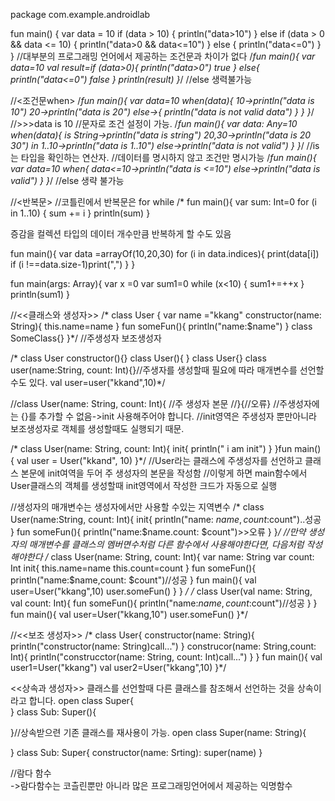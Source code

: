 package com.example.androidlab

fun main() {
    var data = 10
    if (data > 10) {
        println("data>10")
    } else if (data > 0 && data <= 10) {
        println("data>0 && data<=10")
    } else {
        println("data<=0")
    }
}
//대부분의 프로그래밍 언어에서 제공하는 조건문과 차이가 없다
/*fun main(){
    var data=10
    val result=if (data>0){
        println("data>0")
        true
    } else{
        println("data<=0")
        false
    }
    println(result)
}*/
//else 생력불가능

//<조건문when>
/*fun main(){
    var data=10
    when(data){
       10->println("data is 10")
        20->println("data is 20")
        else->{
            println("data is not valid data")
        }
    }
}*/
//>>>data is 10
//문자로 조건 설정이 가능.
/*fun main(){
    var data: Any=10
    when(data){
        is String->println("data is string")
        20,30->println("data is 20 30")
        in 1..10->println("data is 1..10")
        else->println("data is not valid")
    }
}*/
//is 는 타입을 확인하는 연산자.
//데이터를 명시하지 않고 조건만 명시가능
/*fun main(){
    var data=10
    when{
        data<=10->println("data is <=10")
        else->println("data is valid")
    }
}*/
//else 생략 불가능

//<반복문>
//코틀린에서 반복문은 for while
/*
fun main(){
    var sum: Int=0
    for (i in 1..10) {
        sum += i
    }
    println(sum)
}

증감을 컬렉션 타입의 데이터 개수만큼 반복하게 할 수도 있음

fun main(){
    var data =arrayOf<Int>(10,20,30)
    for (i in data.indices){
        print(data[i])
        if (i !==data.size-1)print(",")
    }
}


fun main(args: Array<String>){
    var x =0
    var sum1=0
    while (x<10) {
        sum1+=++x
    }
    println(sum1)
}


//<<클래스와 생성자>>
/*
class User {
    var name ="kkang"
    constructor(name: String){
        this.name=name
    }
    fun someFun(){
        println("name:$name")
    }
    class SomeClass{}
}*/
//주생성자 보조생성자

/*
class User constructor(){}
class User(){
}
class User{}
class user(name:String, count: Int){}//주생자를 생성할때 필요에 따라 매개변수를 선언할수도 있다.
val user=user("kkand",10)*/

//class User(name: String, count: Int){
    //주 생성자 본문
//}{//오류}
//주생성자에는 {}를 추가할 수 없음->init 사용해주어야 합니다.
//init영역은 주생성자 뿐만아니라 보조생성자로 객체를 생성할때도 실행되기 때문.

/*
class User(name: String, count: Int){
    init{
        println(" i am init")
    }
}fun main() {
        val user = User("kkand", 10)
    }*/
//User라는 클래스에 주생성자를 선언하고 클래스 본문에 init여역을 두어 주 생성자의 본문을 작성함
//이렇게 하면 main함수에서 User클래스의 객체를 생성할때 init영역에서 작성한 크드가 자동으로 실행

//생성자의 매개변수는 생성자에서만 사용할 수있는 지역변수
/*
class User(name:String, count: Int){
    init{
        println("name: $name,count:$count")..성공
    }
    fun someFun(){
        println("name:$name.count: $count")>>오류
    }
}*/
//만약 생성자의 매개변수를 클래스의 멤버면수처럼 다른 함수에서 사용해야한다면, 다음처럼 작성해야한다
/*
class User(name: String, count: Int){
    var name: String
    var count: Int
    init{
        this.name=name
        this.count=count
    }
    fun someFun(){
        println("name:$name,count: $count")//성공
    }
    fun main(){
        val user=User("kkang",10)
        user.someFun()
    }
}
*/
/*
class User(val name: String, val count: Int){
    fun someFun(){
        println("name:$name,count:$count")//성공
    }
}
fun main(){
    val user=User("kkang,10")
    user.someFun()
}*/

//<<보조 생성자>>
/*
class User{
    constructor(name: String){
        println("constructor(name: String)call...")
    }
    construcor(name: String,count: Int){
        println("construcctor(name: String, count: Int)call...")
    }
}
fun main(){
    val user1=User("kkang")
    val user2=User("kkang",10)
}*/

<<상속과 생성자>>
클래스를 선언할때 다른 클래스를 참조해서 선언하는 것을 상속이라고 합니다. 
open class Super{   
}
class Sub: Super(){

}//상속받으련 기존 클래스를 재사용이 가능.
open class Super(name: String){

}
class Sub: Super{
    constructor(name: Srting): super(name)
}
<br>   

//람다 함수   
->람다함수는 코츨린뿐만 아니라 많은 프로그래밍언어에서 제공하는 익명함수

